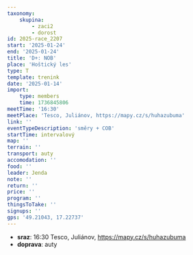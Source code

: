 ```yaml
---
taxonomy:
    skupina:
        - zaci2
        - dorost
id: 2025-race_2207
start: '2025-01-24'
end: '2025-01-24'
title: 'D+: NOB'
place: 'Hoštický les'
type: T
template: trenink
date: '2025-01-14'
import:
    type: members
    time: 1736845806
meetTime: '16:30'
meetPlace: 'Tesco, Juliánov, https://mapy.cz/s/huhazubuma'
link: ''
eventTypeDescription: 'směry + COB'
startTime: intervalový
map: ''
terrain: ''
transport: auty
accomodation: ''
food: ''
leader: Jenda
note: ''
return: ''
price: ''
program: ''
thingsToTake: ''
signups: ''
gps: '49.21043, 17.22737'
---
```


* **sraz**: 16:30 Tesco, Juliánov, https://mapy.cz/s/huhazubuma
* **doprava**: auty
